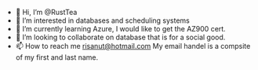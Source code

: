 - 👋 Hi, I’m @RustTea 
- 👀 I’m interested in databases and scheduling systems
- 🌱 I’m currently learning Azure, I would like to get the AZ900 cert.
- 💞️ I’m looking to collaborate on database that is for a social good.
- 📫 How to reach me risanut@hotmail.com  My email handel is a compsite of my first and last name.

<!---
RustTea/RustTea is a ✨ special ✨ repository because its `README.md` (this file) appears on your GitHub profile.
You can click the Preview link to take a look at your changes.
--->
